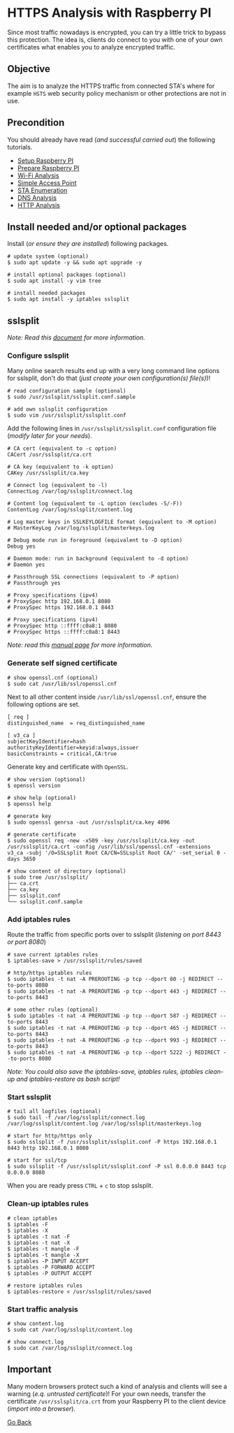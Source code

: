 # HTTPS Analysis with Raspberry PI

Since most traffic nowadays is encrypted, you can try a little trick to bypass this protection. The idea is, clients do connect to you with one of your own certificates what enables you to analyze encrypted traffic.

## Objective

The aim is to analyze the HTTPS traffic from connected STA's where for example `HSTS` web security policy mechanism or other protections are not in use.

## Precondition

You should already have read (_and successful carried out_) the following tutorials.

- [Setup Raspberry PI](../Setup)
- [Prepare Raspberry PI](../Preparation)
- [Wi-Fi Analysis](../WIFIAnalysis)
- [Simple Access Point](../AccessPoint)
- [STA Enumeration](../STAEnumeration)
- [DNS Analysis](../DNSAnalysis)
- [HTTP Analysis](../HTTPAnalysis)

## Install needed and/or optional packages

Install (_or ensure they are installed_) following packages.

```shell
# update system (optional)
$ sudo apt update -y && sudo apt upgrade -y

# install optional packages (optional)
$ sudo apt install -y vim tree

# install needed packages
$ sudo apt install -y iptables sslsplit
```

## sslsplit

_Note: Read this [document](https://www.roe.ch/SSLsplit) for more information._

### Configure sslsplit

Many online search results end up with a very long command line options for sslsplit, don't do that (_just create your own configuration(s) file(s)_)!

```shell
# read configuration sample (optional)
$ sudo /usr/sslsplit/sslsplit.conf.sample

# add own sslsplit configuration
$ sudo vim /usr/sslsplit/sslsplit.conf
```

Add the following lines in `/usr/sslsplit/sslsplit.conf` configuration file (_modify later for your needs_).

```
# CA cert (equivalent to -c option)
CACert /usr/sslsplit/ca.crt

# CA key (equivalent to -k option)
CAKey /usr/sslsplit/ca.key

# Connect log (equivalent to -l)
ConnectLog /var/log/sslsplit/connect.log

# Content log (equivalent to -L option (excludes -S/-F))
ContentLog /var/log/sslsplit/content.log

# Log master keys in SSLKEYLOGFILE format (equivalent to -M option)
# MasterKeyLog /var/log/sslsplit/masterkeys.log

# Debug mode run in foreground (equivalent to -D option)
Debug yes

# Daemon mode: run in background (equivalent to -d option)
# Daemon yes

# Passthrough SSL connections (equivalent to -P option)
# Passthrough yes

# Proxy specifications (ipv4)
# ProxySpec http 192.168.0.1 8080
# ProxySpec https 192.168.0.1 8443

# Proxy specifications (ipv4)
# ProxySpec http ::ffff:c0a8:1 8080
# ProxySpec https ::ffff:c0a8:1 8443
```

_Note: read this [manual page](https://mirror.roe.ch/rel/sslsplit/sslsplit-0.5.5.conf.5.txt) for more information._

### Generate self signed certificate

```shell
# show openssl.cnf (optional)
$ sudo cat /usr/lib/ssl/openssl.cnf
```

Next to all other content inside `/usr/lib/ssl/openssl.cnf`, ensure the following options are set.

```
[ req ]
distinguished_name	= req_distinguished_name

[ v3_ca ]
subjectKeyIdentifier=hash
authorityKeyIdentifier=keyid:always,issuer
basicConstraints = critical,CA:true
```

Generate key and certificate with `OpenSSL`.

```shell
# show version (optional)
$ openssl version

# show help (optional)
$ openssl help

# generate key
$ sudo openssl genrsa -out /usr/sslsplit/ca.key 4096

# generate certificate
$ sudo openssl req -new -x509 -key /usr/sslsplit/ca.key -out /usr/sslsplit/ca.crt -config /usr/lib/ssl/openssl.cnf -extensions v3_ca -subj '/O=SSLsplit Root CA/CN=SSLsplit Root CA/' -set_serial 0 -days 3650

# show content of directory (optional)
$ sudo tree /usr/sslsplit/
├── ca.crt
├── ca.key
├── sslsplit.conf
└── sslsplit.conf.sample
```

### Add iptables rules

Route the traffic from specific ports over to sslsplit (_listening on port 8443 or port 8080_)

```shell
# save current iptables rules
$ iptables-save > /usr/sslsplit/rules/saved

# http/https iptables rules
$ sudo iptables -t nat -A PREROUTING -p tcp --dport 80 -j REDIRECT --to-ports 8080
$ sudo iptables -t nat -A PREROUTING -p tcp --dport 443 -j REDIRECT --to-ports 8443

# some other rules (optional)
$ sudo iptables -t nat -A PREROUTING -p tcp --dport 587 -j REDIRECT --to-ports 8443
$ sudo iptables -t nat -A PREROUTING -p tcp --dport 465 -j REDIRECT --to-ports 8443
$ sudo iptables -t nat -A PREROUTING -p tcp --dport 993 -j REDIRECT --to-ports 8443
$ sudo iptables -t nat -A PREROUTING -p tcp --dport 5222 -j REDIRECT --to-ports 8080
```

_Note: You could also save the iptables-save, iptables rules, iptables clean-up and iptables-restore as bash script!_

### Start sslsplit

```shell
# tail all logfiles (optional)
$ sudo tail -f /var/log/sslsplit/connect.log /var/log/sslsplit/content.log /var/log/sslsplit/masterkeys.log

# start for http/https only
$ sudo sslsplit -f /usr/sslsplit/sslsplit.conf -P https 192.168.0.1 8443 http 192.168.0.1 8080

# start for ssl/tcp
$ sudo sslsplit -f /usr/sslsplit/sslsplit.conf -P ssl 0.0.0.0 8443 tcp 0.0.0.0 8080
```

When you are ready press `CTRL` + `c` to stop sslsplit.

### Clean-up iptables rules

```shell
# clean iptables
$ iptables -F
$ iptables -X
$ iptables -t nat -F
$ iptables -t nat -X
$ iptables -t mangle -F
$ iptables -t mangle -X
$ iptables -P INPUT ACCEPT
$ iptables -P FORWARD ACCEPT
$ iptables -P OUTPUT ACCEPT

# restore iptables rules
$ iptables-restore < /usr/sslsplit/rules/saved
```

### Start traffic analysis

```shell
# show content.log
$ sudo cat /var/log/sslsplit/content.log

# show connect.log
$ sudo cat /var/log/sslsplit/connect.log
```

## Important

Many modern browsers protect such a kind of analysis and clients will see a warning (_e.q. untrusted certificate_)! For your own needs, transfer the certificate `/usr/sslsplit/ca.crt` from your Raspberry PI to the client device (_import into a browser_).

[Go Back](../readme.md)
